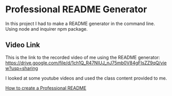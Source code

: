 # Professional README Generator
In this project I had to make a README generator in the command line. Using node and inquirer npm package.

## Video Link
This is the link to the recorded video of me using the README generator: https://drive.google.com/file/d/1ch1Q_R47NIUJ_nJ75mb0V84gFIsZZ9qQ/view?usp=sharing

I looked at some youtube videos and used the class content provided to me.

[How to create a Professional README](https://coding-boot-camp.github.io/full-stack/github/professional-readme-guide)
